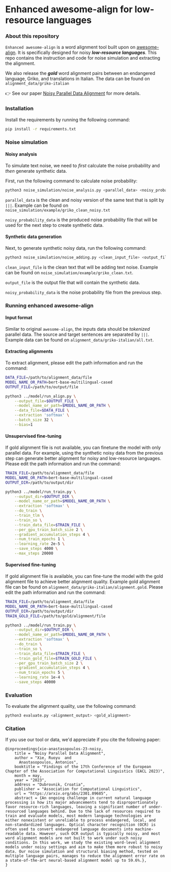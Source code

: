 # Enhanced awesome-align for low-resource languages
### About this repository
`Enhanced awesome-align` is a word alignment tool built upon on [awesome-align](https://github.com/neulab/awesome-align). 
It is specifically designed for noisy ***low-resource languages***. 
This repo contains the instruction and code for noise simulation and extracting the alignment. 

We also release the ***gold*** word alignment pairs between an endangered language, Griko, and translations in Italian. The data can be found on `alignment_data/griko-italian`

👉 See our paper [Noisy Parallel Data Alignment](https://arxiv.org/abs/2301.09685) for more details.

### Installation
Install the requirements by running the following command:
```bash
pip install -r requirements.txt
```

### Noise simulation
#### Noisy analysis
To simulate text noise, we need to *first* calculate the noise probability and *then* generate synthetic data. 

First, run the following command to calculate noise probability:
    
```bash
python3 noise_simulation/noise_analysis.py <parallel_data> <noisy_probability_data> 
```
`parallel_data` is the clean and noisy version of the same text that is split by ` ||| `. Example can be found on `noise_simulation/example/griko_clean_noisy.txt` 

`noisy_probability_data` is the produced noise probability file that will be used for the next step to create synthetic data. 

#### Synthetic data generation
Next, to generate synthetic noisy data, run the following command:
```bash
python3 noise_simulation/noise_adding.py <clean_input_file> <output_file> <noisy_probability_data> 
```

`clean_input_file` is the clean text that will be adding text noise. Example can be found on `noise_simulation/example/griko_clean.txt`.

`output_file` is the output file that will contain the synthetic data.

`noisy_probability_data` is the noise probability file from the previous step.


### Running enhanced awesome-align
#### Input format
Similar to original `awesome-align`, the inputs data should be *tokenized* parallel data. 
The source and target sentences are separated by ` ||| `. 
Example data can be found on `alignment_data/griko-italian/all.txt`.

#### Extracting alignments
To extract alignment, please edit the path information and run the command:
```bash
DATA_FILE=/path/to/alignment_data/file
MODEL_NAME_OR_PATH=bert-base-multilingual-cased
OUTPUT_FILE=/path/to/output/file

python3 ../model/run_align.py \
    --output_file=$OUTPUT_FILE \
    --model_name_or_path=$MODEL_NAME_OR_PATH \
    --data_file=$DATA_FILE \
    --extraction 'softmax' \
    --batch_size 32 \
    --bias=1
```

#### Unsupervised fine-tuning
If gold alignment file is not available, you can finetune the model with only parallel data. For example,
 using the synthetic noisy data from the previous step can generate better alignment for noisy and low-resource languages. Please edit the path information and run the command:
```bash
TRAIN_FILE=/path/to/alignment_data/file
MODEL_NAME_OR_PATH=bert-base-multilingual-cased
OUTPUT_DIR=/path/to/output/dir

python3 ../model/run_train.py \
    --output_dir=$OUTPUT_DIR \
    --model_name_or_path=$MODEL_NAME_OR_PATH \
    --extraction 'softmax' \
    --do_train \
    --train_tlm \
    --train_so \
    --train_data_file=$TRAIN_FILE \
    --per_gpu_train_batch_size 2 \
    --gradient_accumulation_steps 4 \
    --num_train_epochs 1 \
    --learning_rate 2e-5 \
    --save_steps 4000 \
    --max_steps 20000 
```


#### Supervised fine-tuning
If gold alignment file is available, you can fine-tune the model with the gold alignment file to achieve better alignment quality. Example gold alignment file can be found on `alignment_data/griko-italian/alignment.gold`. Please edit the path information and run the command:
```bash
TRAIN_FILE=/path/to/alignment_data/file
MODEL_NAME_OR_PATH=bert-base-multilingual-cased
OUTPUT_DIR=/path/to/output/dir
TRAIN_GOLD_FILE=/path/to/gold/alignment/file

python3 ../model/run_train.py \
    --output_dir=$OUTPUT_DIR \
    --model_name_or_path=$MODEL_NAME_OR_PATH \
    --extraction 'softmax' \
    --do_train \
    --train_so \
    --train_data_file=$TRAIN_FILE \
    --train_gold_file=$TRAIN_GOLD_FILE \
    --per_gpu_train_batch_size 2 \
    --gradient_accumulation_steps 4 \
    --num_train_epochs 5 \
    --learning_rate 1e-4 \
    --save_steps 40000
```

### Evaluation
To evaluate the alignment quality, use the following command:
```bash
python3 evaluate.py <alignment_output> <gold_alignment>
```

### Citation

If you use our tool or data, we'd appreciate if you cite the following paper:

```
@inproceedings{xie-anastasopoulos-23-noisy,
    title = "Noisy Parallel Data Alignment",
    author = "Xie, Ruoyu  and
      Anastasopoulos, Antonios",
    booktitle = "Findings of the 17th Conference of the European Chapter of the Association for Computational Linguistics (EACL 2023)",
    month = may,
    year = "2023",
    address = "Dubrovnik, Croatia",
    publisher = "Association for Computational Linguistics",
    url = "https://arxiv.org/abs/2301.09685",
    abstract = {An ongoing challenge in current natural language processing is how its major advancements tend to disproportionately favor resource-rich languages, leaving a significant number of under-resourced languages behind. Due to the lack of resources required to train and evaluate models, most modern language technologies are either nonexistent or unreliable to process endangered, local, and non-standardized languages. Optical character recognition (OCR) is often used to convert endangered language documents into machine-readable data. However, such OCR output is typically noisy, and most word alignment models are not built to work under such noisy conditions. In this work, we study the existing word-level alignment models under noisy settings and aim to make them more robust to noisy data. Our noise simulation and structural biasing method, tested on multiple language pairs, manages to reduce the alignment error rate on a state-of-the-art neural-based alignment model up to 59.6%.},
}
```
